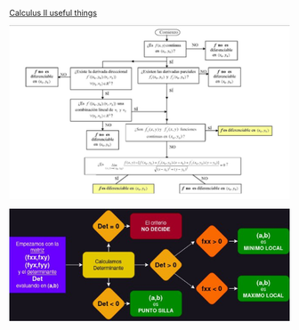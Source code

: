 [Calculus II useful things](calculusII.md)

![Diferenciabilidad Cheat Sheet](WhatsApp%20Image%202023-05-03%20at%204.15.06%20PM.jpeg)

![Matriz Hessiana](matriz_hessiana.jpg)